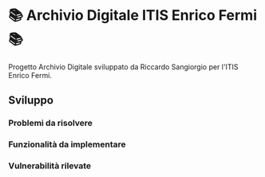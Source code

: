 # 📚 Archivio Digitale ITIS Enrico Fermi 📚

Progetto Archivio Digitale sviluppato da Riccardo Sangiorgio per l'ITIS Enrico Fermi.
  
## Sviluppo

### Problemi da risolvere

### Funzionalità da implementare

### Vulnerabilità rilevate

